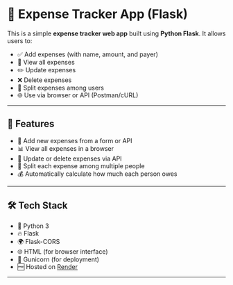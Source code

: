 # 💸 Expense Tracker App (Flask)

This is a simple **expense tracker web app** built using **Python Flask**. It allows users to:

- ✅ Add expenses (with name, amount, and payer)
- 👀 View all expenses
- ✏️ Update expenses
- ❌ Delete expenses
- 🔀 Split expenses among users
- 🌐 Use via browser or API (Postman/cURL)

---

## 🚀 Features

- 🧾 Add new expenses from a form or API
- 📊 View all expenses in a browser
- 🔄 Update or delete expenses via API
- 👥 Split each expense among multiple people
- 💰 Automatically calculate how much each person owes

---

## 🛠 Tech Stack

- 🐍 Python 3
- 🔥 Flask
- 🌍 Flask-CORS
- 🌐 HTML (for browser interface)
- 🐘 Gunicorn (for deployment)
- 🆓 Hosted on [Render](https://expense-tracker-43ff.onrender.com/)

---



